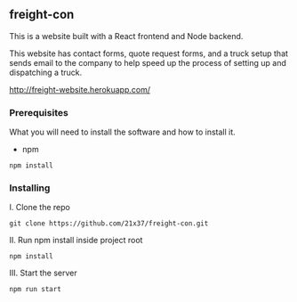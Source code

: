 ## freight-con
This is a website built with a React frontend and Node backend.

This website has contact forms, quote request forms, and a truck setup that sends email to the company to help speed up the process of setting up and dispatching a truck. 

http://freight-website.herokuapp.com/

### Prerequisites

What you will need to install the software and how to install it.

- npm

```
npm install
```

### Installing

I. Clone the repo

```
git clone https://github.com/21x37/freight-con.git
```

II. Run npm install inside project root

```
npm install
```

III. Start the server

```
npm run start
```
